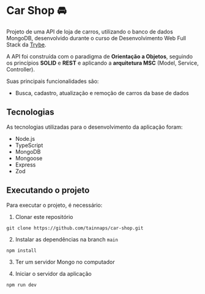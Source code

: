 # Car Shop 🚘

Projeto de uma API de loja de carros, utilizando o banco de dados MongoDB, desenvolvido durante o curso de Desenvolvimento Web Full Stack da [Trybe](https://www.betrybe.com/).

A API foi construída com o paradigma de **Orientação a Objetos**, seguindo os princípios **SOLID** e **REST** e aplicando a **arquitetura MSC** (Model, Service, Controller).

Suas principais funcionalidades são:
- Busca, cadastro, atualização e remoção de carros da base de dados

## Tecnologias
As tecnologias utilizadas para o desenvolvimento da aplicação foram:
- Node.js
- TypeScript
- MongoDB
- Mongoose
- Express
- Zod

## Executando o projeto
Para executar o projeto, é necessário:

1. Clonar este repositório
  ```
  git clone https://github.com/tainnaps/car-shop.git
  ```
2. Instalar as dependências na branch `main`
  ```
  npm install
  ```
3. Ter um servidor Mongo no computador

4. Iniciar o servidor da aplicação
  ```
  npm run dev
  ```
